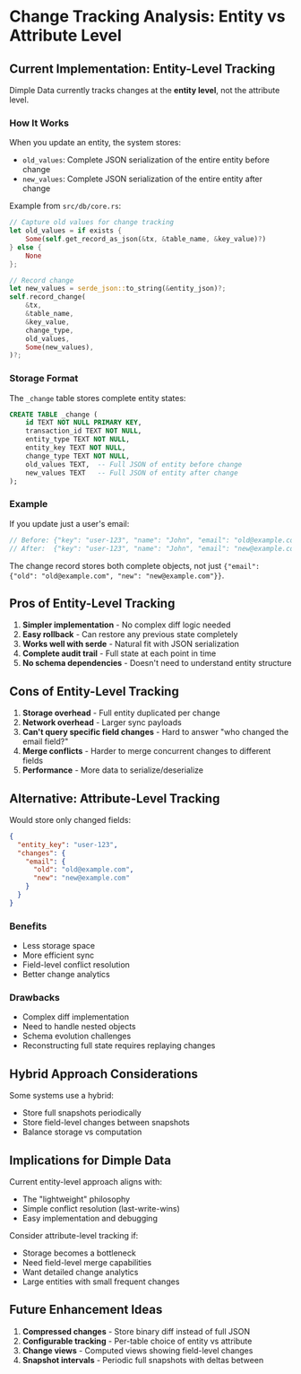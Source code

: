 # Change Tracking Analysis: Entity vs Attribute Level

## Current Implementation: Entity-Level Tracking

Dimple Data currently tracks changes at the **entity level**, not the attribute level.

### How It Works

When you update an entity, the system stores:
- `old_values`: Complete JSON serialization of the entire entity before change
- `new_values`: Complete JSON serialization of the entire entity after change

Example from `src/db/core.rs`:
```rust
// Capture old values for change tracking
let old_values = if exists {
    Some(self.get_record_as_json(&tx, &table_name, &key_value)?)
} else {
    None
};

// Record change
let new_values = serde_json::to_string(&entity_json)?;
self.record_change(
    &tx,
    &table_name,
    &key_value,
    change_type,
    old_values,
    Some(new_values),
)?;
```

### Storage Format

The `_change` table stores complete entity states:
```sql
CREATE TABLE _change (
    id TEXT NOT NULL PRIMARY KEY,
    transaction_id TEXT NOT NULL,
    entity_type TEXT NOT NULL,
    entity_key TEXT NOT NULL,
    change_type TEXT NOT NULL,
    old_values TEXT,  -- Full JSON of entity before change
    new_values TEXT   -- Full JSON of entity after change
);
```

### Example

If you update just a user's email:
```rust
// Before: {"key": "user-123", "name": "John", "email": "old@example.com", "age": 30}
// After:  {"key": "user-123", "name": "John", "email": "new@example.com", "age": 30}
```

The change record stores both complete objects, not just `{"email": {"old": "old@example.com", "new": "new@example.com"}}`.

## Pros of Entity-Level Tracking

1. **Simpler implementation** - No complex diff logic needed
2. **Easy rollback** - Can restore any previous state completely
3. **Works well with serde** - Natural fit with JSON serialization
4. **Complete audit trail** - Full state at each point in time
5. **No schema dependencies** - Doesn't need to understand entity structure

## Cons of Entity-Level Tracking

1. **Storage overhead** - Full entity duplicated per change
2. **Network overhead** - Larger sync payloads
3. **Can't query specific field changes** - Hard to answer "who changed the email field?"
4. **Merge conflicts** - Harder to merge concurrent changes to different fields
5. **Performance** - More data to serialize/deserialize

## Alternative: Attribute-Level Tracking

Would store only changed fields:
```json
{
  "entity_key": "user-123",
  "changes": {
    "email": {
      "old": "old@example.com",
      "new": "new@example.com"
    }
  }
}
```

### Benefits
- Less storage space
- More efficient sync
- Field-level conflict resolution
- Better change analytics

### Drawbacks
- Complex diff implementation
- Need to handle nested objects
- Schema evolution challenges
- Reconstructing full state requires replaying changes

## Hybrid Approach Considerations

Some systems use a hybrid:
- Store full snapshots periodically
- Store field-level changes between snapshots
- Balance storage vs computation

## Implications for Dimple Data

Current entity-level approach aligns with:
- The "lightweight" philosophy
- Simple conflict resolution (last-write-wins)
- Easy implementation and debugging

Consider attribute-level tracking if:
- Storage becomes a bottleneck
- Need field-level merge capabilities
- Want detailed change analytics
- Large entities with small frequent changes

## Future Enhancement Ideas

1. **Compressed changes** - Store binary diff instead of full JSON
2. **Configurable tracking** - Per-table choice of entity vs attribute
3. **Change views** - Computed views showing field-level changes
4. **Snapshot intervals** - Periodic full snapshots with deltas between